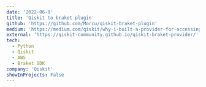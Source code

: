 ```yaml
---
date: '2022-06-9'
title: 'Qiskit to braket plugin'
github: 'https://github.com/Morcu/qiskit-braket-plugin'
medium: 'https://medium.com/qiskit/why-i-built-a-provider-for-accessing-amazon-braket-hardware-with-qiskit-c37f723730e3'
external: 'https://qiskit-community.github.io/qiskit-braket-provider/'
tech:
  - Python
  - Qiskit
  - AWS
  - Braket SDK
company: 'Qiskit'
showInProjects: False
---
```

